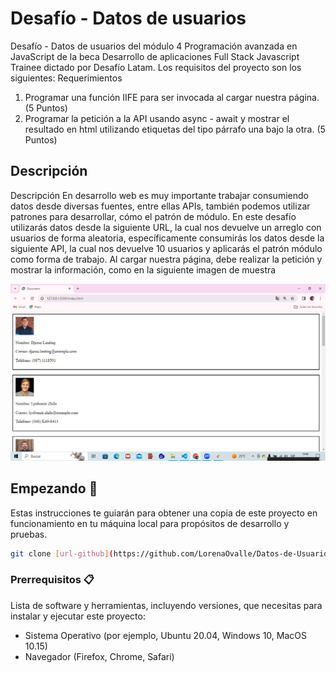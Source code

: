 # Desafío - Datos de usuarios

Desafío - Datos de usuarios del módulo 4 Programación avanzada en JavaScript de la beca Desarrollo de aplicaciones Full Stack Javascript Trainee dictado por Desafío Latam. Los requisitos del proyecto son los siguientes:
Requerimientos

1. Programar una función IIFE para ser invocada al cargar nuestra página.
(5 Puntos)
2. Programar la petición a la API usando async - await y mostrar el resultado en html
utilizando etiquetas del tipo párrafo una bajo la otra.
(5 Puntos)

## Descripción

Descripción
En desarrollo web es muy importante trabajar consumiendo datos desde diversas fuentes,
entre ellas APIs, también podemos utilizar patrones para desarrollar, cómo el patrón de
módulo.
En este desafío utilizarás datos desde la siguiente URL, la cual nos devuelve un arreglo con
usuarios de forma aleatoria, específicamente consumirás los datos desde la siguiente API, la
cual nos devuelve 10 usuarios y aplicarás el patrón módulo como forma de trabajo.
Al cargar nuestra página, debe realizar la petición y mostrar la información, como en la
siguiente imagen de muestra

![alt text](image-1.png)

## Empezando 🚀

Estas instrucciones te guiarán para obtener una copia de este proyecto en funcionamiento en tu máquina local para propósitos de desarrollo y pruebas.

```bash
git clone [url-github](https://github.com/LorenaOvalle/Datos-de-Usuario)
```

### Prerrequisitos 📋

Lista de software y herramientas, incluyendo versiones, que necesitas para instalar y ejecutar este proyecto:

- Sistema Operativo (por ejemplo, Ubuntu 20.04, Windows 10, MacOS 10.15)
- Navegador (Firefox, Chrome, Safari)
